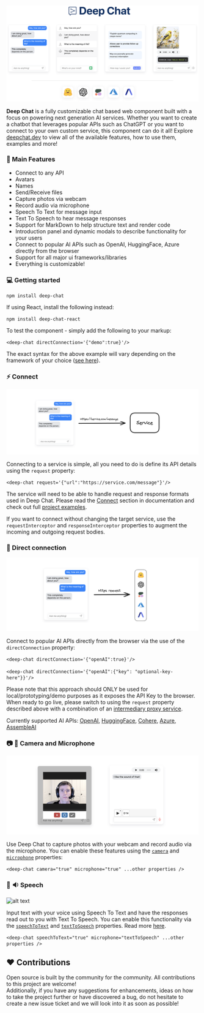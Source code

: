 <br />

![alt text](./assets/readme/screenshot-23.png)

<b>Deep Chat</b> is a fully customizable chat based web component built with a focus on powering next generation AI services. Whether you want to create a chatbot that leverages popular APIs such as ChatGPT or you want to connect to your own custom service, this component can do it all! Explore [deepchat.dev](https://deepchat.dev/) to view all of the available features, how to use them, examples and more!

### :rocket: Main Features

- Connect to any API
- Avatars
- Names
- Send/Receive files
- Capture photos via webcam
- Record audio via microphone
- Speech To Text for message input
- Text To Speech to hear message responses
- Support for MarkDown to help structure text and render code
- Introduction panel and dynamic modals to describe functionality for your users
- Connect to popular AI APIs such as OpenAI, HuggingFace, Azure directly from the browser
- Support for all major ui frameworks/libraries
- Everything is customizable!

### :computer: Getting started

```
npm install deep-chat
```

If using React, install the following instead:

```
npm install deep-chat-react
```

To test the component - simply add the following to your markup:

```
<deep-chat directConnection='{"demo":true}'/>
```

The exact syntax for the above example will vary depending on the framework of your choice ([see here](https://activetable.io/examples/frameworks)).

### :zap: Connect

![alt text](./assets/readme/connect-16.png)

Connecting to a service is simple, all you need to do is define its API details using the `request` property:

```
<deep-chat request='{"url":"https://service.com/message"}'/>
```

The service will need to be able to handle request and response formats used in Deep Chat. Please read the [Connect](Connect) section in documentation and check out full [project examples](HERE).

If you want to connect without changing the target service, use the `requestInterceptor` and `responseInterceptor` properties to augment the incoming and outgoing request bodies.

### :electric_plug: Direct connection

![alt text](./assets/readme/direct-connect-14.png)

Connect to popular AI APIs directly from the browser via the use of the `directConnection` property:

```
<deep-chat directConnection='{"openAI":true}'/>

<deep-chat directConnection='{"openAI":{"key": "optional-key-here"}}'/>
```

Please note that this approach should ONLY be used for local/prototyping/demo purposes as it exposes the API Key to the browser. When ready to go live, please switch to using the `request` property described above with a combination of an [intermediary proxy service](HERE).

Currently supported AI APIs:
[OpenAI](HERE), [HuggingFace](HERE), [Cohere](HERE), [Azure](HERE), [AssembleAI](HERE)

### :camera: :microphone: Camera and Microphone

![alt text](./assets/readme/capture-12.png)

Use Deep Chat to capture photos with your webcam and record audio via the microphone. You can enable these features using the [`camera`](HERE) and [`microphone`](HERE) properties:

```
<deep-chat camera="true" microphone="true" ...other properties />
```

### :microphone: :sound: Speech

![alt text](./assets/readme/title.png)

Input text with your voice using Speech To Text and have the responses read out to you with Text To Speech. You can enable this functionality via the [`speechToText`](HERE) and [`textToSpeech`](HERE) properties. Read more [here](HERE).

```
<deep-chat speechToText="true" microphone="textToSpeech" ...other properties />
```

## :heart: Contributions

Open source is built by the community for the community. All contributions to this project are welcome!
<br> Additionally, if you have any suggestions for enhancements, ideas on how to take the project further or have discovered a bug, do not hesitate to create a new issue ticket and we will look into it as soon as possible!
